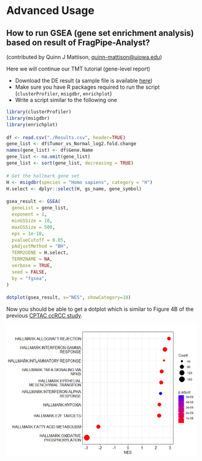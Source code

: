 # Advanced Usage

## How to run GSEA (gene set enrichment analysis) based on result of FragPipe-Analyst?
(contributed by Quinn J Mattison, quinn-mattison@uiowa.edu)

Here we will continue our TMT tutorial (gene-level report)

- Download the DE result (a sample file is available [here](TMT-tutorial/Results.csv))
- Make sure you have R packages required to run the script (`clusterProfiler`, `msigdbr`, `enrichplot`)
- Write a script similar to the following one

``` R
library(clusterProfiler)
library(msigdbr)
library(enrichplot)

df <- read.csv("./Results.csv", header=TRUE)
gene_list <- df$Tumor_vs_Normal_log2.fold.change
names(gene_list) <- df$Gene.Name
gene_list <- na.omit(gene_list)
gene_list <- sort(gene_list, decreasing = TRUE)

# Get the hallmark gene set
H <- msigdbr(species = "Homo sapiens", category = "H")
H.select <- dplyr::select(H, gs_name, gene_symbol)

gsea_result <- GSEA(
  geneList = gene_list,
  exponent = 1,
  minGSSize = 10,
  maxGSSize = 500,
  eps = 1e-10,
  pvalueCutoff = 0.05,
  pAdjustMethod = "BH",
  TERM2GENE = H.select,
  TERM2NAME = NA,
  verbose = TRUE,
  seed = FALSE,
  by = "fgsea",
)

dotplot(gsea_result, x="NES", showCategory=10)
```

Now you should be able to get a dotplot which is similar to Figure 4B of the previous [CPTAC ccRCC study](https://www.sciencedirect.com/science/article/pii/S0092867419311237).

![GSEA](TMT-tutorial/GSEA_result.png)


